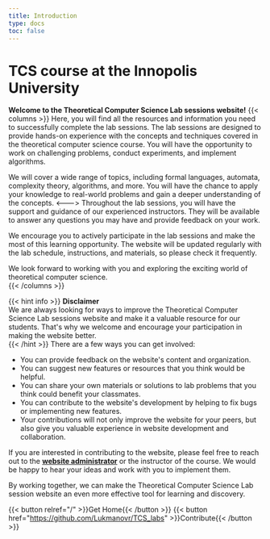 ```yaml
---
title: Introduction
type: docs
toc: false
---
```


# TCS course at the Innopolis University
**Welcome to the Theoretical Computer Science Lab sessions website!**
{{< columns >}}
Here, you will find all the resources and information you need to successfully complete the lab sessions. The lab sessions are designed to provide hands-on experience with the concepts and techniques covered in the theoretical computer science course. You will have the opportunity to work on challenging problems, conduct experiments, and implement algorithms.

We will cover a wide range of topics, including formal languages, automata, complexity theory, algorithms, and more. You will have the chance to apply your knowledge to real-world problems and gain a deeper understanding of the concepts.
<--->
Throughout the lab sessions, you will have the support and guidance of our experienced instructors. They will be available to answer any questions you may have and provide feedback on your work.

We encourage you to actively participate in the lab sessions and make the most of this learning opportunity. The website will be updated regularly with the lab schedule, instructions, and materials, so please check it frequently.

We look forward to working with you and exploring the exciting world of theoretical computer science.  
{{< /columns >}}  

{{< hint info >}}
**Disclaimer**  
We are always looking for ways to improve the Theoretical Computer Science Lab sessions website and make it a valuable resource for our students. That's why we welcome and encourage your participation in making the website better.  
{{< /hint >}}
There are a few ways you can get involved:
- You can provide feedback on the website's content and organization.
- You can suggest new features or resources that you think would be helpful.
- You can share your own materials or solutions to lab problems that you think could benefit your classmates.
- You can contribute to the website's development by helping to fix bugs or implementing new features.
- Your contributions will not only improve the website for your peers, but also give you valuable experience in website development and collaboration.  

If you are interested in contributing to the website, please feel free to reach out to the [**website administrator**](r.lukmanov@innopolis.ru) or the instructor of the course. We would be happy to hear your ideas and work with you to implement them.  

By working together, we can make the Theoretical Computer Science Lab session website an even more effective tool for learning and discovery.

{{< button relref="/" >}}Get Home{{< /button >}}
{{< button href="https://github.com/Lukmanovr/TCS_labs" >}}Contribute{{< /button >}}